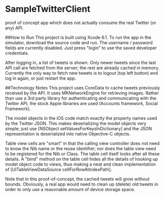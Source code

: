 # SampleTwitterClient
proof of concept app which does not actually consume the real Twitter (or any) API.

##How to Run
This project is built using Xcode 6.1. To run the app in the simulator, download the source code and run. The username / password fields are currently disabled. Just press "login" to use the saved developer credentials.

After logging in, a list of tweets is shown. Only newer tweets since the last API call are fetched from the server; the rest are already cached in memory. Currently the only way to fetch new tweets is to logout (top left button) and log in again, or just restart the app.

##Technology Notes
This project uses CoreData to cache tweets previously received by the API. It uses MKNetworkEngine for retrieving images. Rather than use a 3rd party library for authenticating and communicating with the Twitter API, the stock Apple libraries are used (Accounts framework, Social Framework).

The model objects in the iOS code match exactly the property names used by the Twitter JSON. This makes deserializing the model objects very simple; just use [NSObject setValuesForKeysInDictionary] and the JSON representation is deserialized into native Objective-C objects.

Table view cells are "smart" in that the calling view controller does not need to know the Nib name or the reuse identifier; nor does the table view need to be registered for the Nib or Class. The table cell itself looks after all these details. A "bind" method on the table cell hides all the details of hooking up model object code to views, thus making a neat and clean implementation of [UITableViewDataSource cellForRowAtIndexPath].

Note that in this proof-of-concept, the cached tweets will grow without bounds. Obviously, a real app would need to clean up (delete) old tweets in order to only use a reasonable amount of device storage space.

